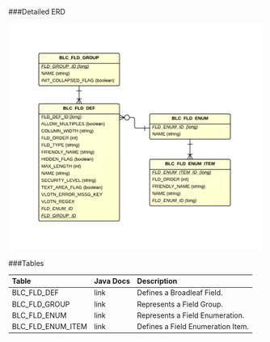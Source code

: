 

###Detailed ERD

![CMS Field Detail](images/dataModel/CMSFieldDetailedERD.png)

###Tables

| Table               | Java Docs	   | Description                                         |
|:--------------------|:--------------|:----------------------------------------------------|
|BLC_FLD_DEF          | link          | Defines a Broadleaf Field.  |
|BLC_FLD_GROUP        | link          | Represents a Field Group.  |
|BLC_FLD_ENUM         | link          | Represents a Field Enumeration.  |
|BLC_FLD_ENUM_ITEM    | link          | Defines a Field Enumeration Item.  |